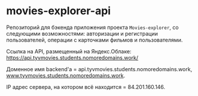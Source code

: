 # movies-explorer-api

Репозиторий для бэкенда приложения проекта `Movies-explorer`, со следующими возможностями: авторизации и регистрации пользователей, операции с карточками фильмов и пользователями.  
  
Ссылка на API, размещенный на Яндекс.Облаке:
https://api.tyvmovies.students.nomoredomains.work/

Доменное имя backend'a = api.tyvmovies.students.nomoredomains.work, www.tyvmovies.students.nomoredomains.work.

IP адрес сервера, на котором всё находится = 84.201.160.146.
